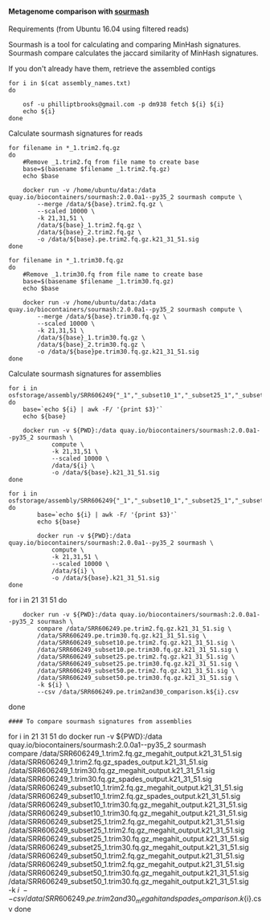 #### Metagenome comparison with [sourmash](http://sourmash.readthedocs.io/en/latest/)
Requirements (from Ubuntu 16.04 using filtered reads)

Sourmash is a tool for calculating and comparing MinHash signatures. Sourmash compare 
calculates the jaccard similarity of MinHash signatures.  	

If you don't already have them, retrieve the assembled contigs
```
for i in $(cat assembly_names.txt) 
do 

	osf -u philliptbrooks@gmail.com -p dm938 fetch ${i} ${i}
	echo ${i}
done  
```
Calculate sourmash signatures for reads
```
for filename in *_1.trim2.fq.gz
do
	#Remove _1.trim2.fq from file name to create base
	base=$(basename $filename _1.trim2.fq.gz)
	echo $base

	docker run -v /home/ubuntu/data:/data quay.io/biocontainers/sourmash:2.0.0a1--py35_2 sourmash compute \
		--merge /data/${base}.trim2.fq.gz \
		--scaled 10000 \
		-k 21,31,51 \
		/data/${base}_1.trim2.fq.gz \ 
		/data/${base}_2.trim2.fq.gz \
		-o /data/${base}.pe.trim2.fq.gz.k21_31_51.sig
done

for filename in *_1.trim30.fq.gz
do
	#Remove _1.trim30.fq from file name to create base
	base=$(basename $filename _1.trim30.fq.gz)
	echo $base

	docker run -v /home/ubuntu/data:/data quay.io/biocontainers/sourmash:2.0.0a1--py35_2 sourmash compute \
		--merge /data/${base}.trim30.fq.gz \
		--scaled 10000 \
		-k 21,31,51 \
		/data/${base}_1.trim30.fq.gz \
		/data/${base}_2.trim30.fq.gz \
		-o /data/${base}pe.trim30.fq.gz.k21_31_51.sig
done
```
Calculate sourmash signatures for assemblies  
```
for i in osfstorage/assembly/SRR606249{"_1","_subset10_1","_subset25_1","_subset50_1"}.trim{"2","30"}.fq.gz_megahit_output/final.contigs.fa
do     
	base=`echo ${i} | awk -F/ '{print $3}'`
	echo ${base}
    
	docker run -v ${PWD}:/data quay.io/biocontainers/sourmash:2.0.0a1--py35_2 sourmash \
    		compute \ 
    		-k 21,31,51 \ 
    		--scaled 10000 \
    		/data/${i} \
    		-o /data/${base}.k21_31_51.sig
done 

for i in osfstorage/assembly/SRR606249{"_1","_subset10_1","_subset25_1","_subset50_1"}.trim{"2","30"}.fq.gz_spades_output/contigs.fasta
do     
        base=`echo ${i} | awk -F/ '{print $3}'`
        echo ${base}

        docker run -v ${PWD}:/data quay.io/biocontainers/sourmash:2.0.0a1--py35_2 sourmash \
        	compute \
        	-k 21,31,51 \
        	--scaled 10000 \
        	/data/${i} \
        	-o /data/${base}.k21_31_51.sig
done
```
for i in 21 31 51 
do 

    	docker run -v ${PWD}:/data quay.io/biocontainers/sourmash:2.0.0a1--py35_2 sourmash \
    		compare /data/SRR606249.pe.trim2.fq.gz.k21_31_51.sig \
    		/data/SRR606249.pe.trim30.fq.gz.k21_31_51.sig \
    		/data/SRR606249_subset10.pe.trim2.fq.gz.k21_31_51.sig \
    		/data/SRR606249_subset10.pe.trim30.fq.gz.k21_31_51.sig \
    		/data/SRR606249_subset25.pe.trim2.fq.gz.k21_31_51.sig \
    		/data/SRR606249_subset25.pe.trim30.fq.gz.k21_31_51.sig \
    		/data/SRR606249_subset50.pe.trim2.fq.gz.k21_31_51.sig \
    		/data/SRR606249_subset50.pe.trim30.fq.gz.k21_31_51.sig \
    		-k ${i} \
    		--csv /data/SRR606249.pe.trim2and30_comparison.k${i}.csv
done
```
#### To compare sourmash signatures from assemblies 
```
for i in 21 31 51 
do 
	docker run -v ${PWD}:/data quay.io/biocontainers/sourmash:2.0.0a1--py35_2 sourmash \
		compare /data/SRR606249_1.trim2.fq.gz_megahit_output.k21_31_51.sig \
		/data/SRR606249_1.trim2.fq.gz_spades_output.k21_31_51.sig \
		/data/SRR606249_1.trim30.fq.gz_megahit_output.k21_31_51.sig \
		/data/SRR606249_1.trim30.fq.gz_spades_output.k21_31_51.sig \
		/data/SRR606249_subset10_1.trim2.fq.gz_megahit_output.k21_31_51.sig \
		/data/SRR606249_subset10_1.trim2.fq.gz_spades_output.k21_31_51.sig \
		/data/SRR606249_subset10_1.trim30.fq.gz_megahit_output.k21_31_51.sig \
		/data/SRR606249_subset10_1.trim30.fq.gz_megahit_output.k21_31_51.sig \
		/data/SRR606249_subset25_1.trim2.fq.gz_megahit_output.k21_31_51.sig \
		/data/SRR606249_subset25_1.trim2.fq.gz_megahit_output.k21_31_51.sig \
		/data/SRR606249_subset25_1.trim30.fq.gz_megahit_output.k21_31_51.sig \
		/data/SRR606249_subset25_1.trim30.fq.gz_megahit_output.k21_31_51.sig \
		/data/SRR606249_subset50_1.trim2.fq.gz_megahit_output.k21_31_51.sig \
		/data/SRR606249_subset50_1.trim2.fq.gz_megahit_output.k21_31_51.sig \
		/data/SRR606249_subset50_1.trim30.fq.gz_megahit_output.k21_31_51.sig \
		/data/SRR606249_subset50_1.trim30.fq.gz_megahit_output.k21_31_51.sig \
		-k ${i} \
		--csv /data/SRR606249.pe.trim2and30_megahitandspades_comparison.k${i}.csv
done
```
